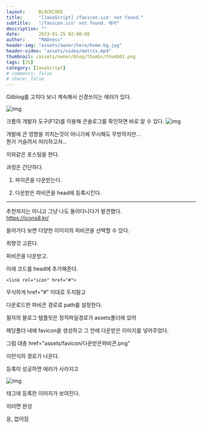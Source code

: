 ```yaml
---
layout:     BLACKCODE
title:      "[JavaScript] /favicon.ico' not found."
subtitle:   "/favicon.ico' not found. 에러"
description: ""
date:       2023-01-25 02:00:00
author:     "MADness"
header-img: "assets/owner/hero/home-bg.jpg"
header-video: "assets/video/metrix.mp4"
thumbnail: /assets/owner/blog/thumbs/thumb01.png
tags: [JS]
category: [JavaScript]
# comments: false
# share: false
---
```


Gitblog를 고치다 보니 계속해서 신경쓰이는 에러가 있다.

![img](https://github.com/IIBlackCode/IIBlackCode.github.io/blob/master/_posts/JavaScript/img/js_error_01.PNG?raw=true)

크롬의 개발자 도구(F12)를 이용해 콘솔로그를 확인하면 바로 알 수 있다.
![img](https://github.com/IIBlackCode/IIBlackCode.github.io/blob/master/_posts/JavaScript/img/js_error_02.PNG?raw=true)

개발에 큰 영향을 끼치는것이 아니기에 무시해도 무방하지만...   
뭔가 거슬려서 처리하고자...

이와같은 포스팅을 한다.

과정은 간단하다.

1. 파이콘을 다운받는다.

2. 다운받은 파비콘을 head에 등록시킨다.

---

추천까지는 아니고 그냥 나도 돌아다니다가 발견했다.   
https://icons8.kr/   

들어가다 보면 다양한 이미지의 파비콘을 선택할 수 있다.   

취향것 고른다.   

파비콘을 다운받고.

아래 코드를 head에 추가해준다.
```
<link rel="icon" href="#">
```

무식하게 href="#" 이대로 두지말고

다운로드한 파비콘 경로로 path를 설정한다.

필자의 블로그 템플릿은 정적파일경로가 assets폴더에 있어   

해당폴더 내에 favicon을 생성하고 그 안에 다운받은 이미지를 넣어주었다.

그럼 대충 href="assets/favicon/다운받은파비콘.png"

이런식의 경로가 나온다.


등록이 성공하면 에러가 사라지고

![img](https://github.com/IIBlackCode/IIBlackCode.github.io/blob/master/_posts/JavaScript/img/js_error_03.PNG?raw=true)

태그에 등록한 이미지가 보여진다.

이러면 완성

응, 없어짐
